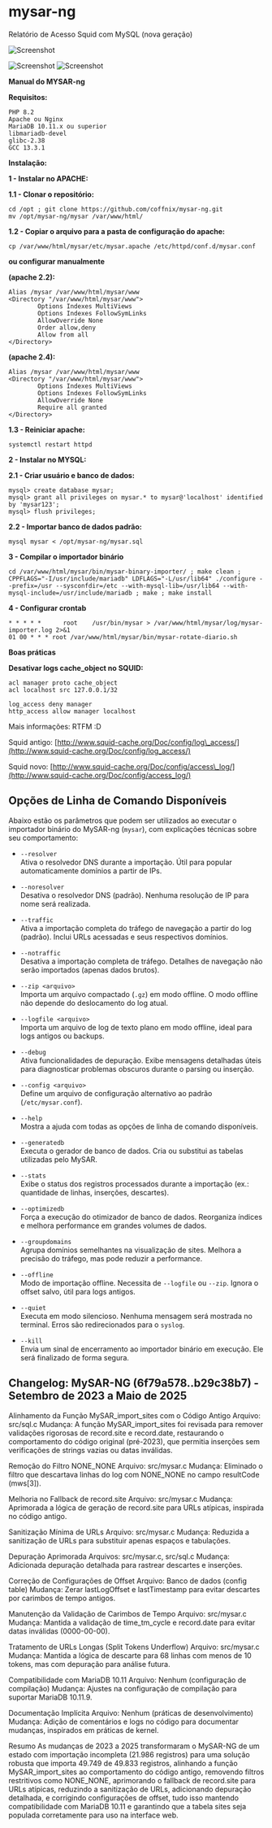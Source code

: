 # mysar-ng

Relatório de Acesso Squid com MySQL (nova geração)

![Screenshot](mysar-ng-v3.png)


![Screenshot](mysar-importer-c.png) 
![Screenshot](mysar-importer-c-optimize-db.png)



**Manual do MYSAR-ng**

**Requisitos:**

```
PHP 8.2
Apache ou Nginx
MariaDB 10.11.x ou superior
libmariadb-devel
glibc-2.38
GCC 13.3.1
```

**Instalação:**

**1 - Instalar no APACHE:**

**1.1 - Clonar o repositório:**

```
cd /opt ; git clone https://github.com/coffnix/mysar-ng.git
mv /opt/mysar-ng/mysar /var/www/html/
```

**1.2 - Copiar o arquivo para a pasta de configuração do apache:**

```
cp /var/www/html/mysar/etc/mysar.apache /etc/httpd/conf.d/mysar.conf
```

**ou configurar manualmente**

**(apache 2.2):**

```
Alias /mysar /var/www/html/mysar/www
<Directory "/var/www/html/mysar/www">
        Options Indexes MultiViews
        Options Indexes FollowSymLinks
        AllowOverride None
        Order allow,deny
        Allow from all
</Directory>
```

**(apache 2.4):**

```
Alias /mysar /var/www/html/mysar/www
<Directory "/var/www/html/mysar/www">
        Options Indexes MultiViews
        Options Indexes FollowSymLinks
        AllowOverride None
        Require all granted
</Directory>
```

**1.3 - Reiniciar apache:**

```
systemctl restart httpd
```

**2 - Instalar no MYSQL:**

**2.1 - Criar usuário e banco de dados:**

```
mysql> create database mysar;
mysql> grant all privileges on mysar.* to mysar@'localhost' identified by 'mysar123';
mysql> flush privileges;
```

**2.2 - Importar banco de dados padrão:**

```
mysql mysar < /opt/mysar-ng/mysar.sql
```

**3 - Compilar o importador binário**

```
cd /var/www/html/mysar/bin/mysar-binary-importer/ ; make clean ; CPPFLAGS="-I/usr/include/mariadb" LDFLAGS="-L/usr/lib64" ./configure --prefix=/usr --sysconfdir=/etc --with-mysql-lib=/usr/lib64 --with-mysql-include=/usr/include/mariadb ; make ; make install
```

**4 - Configurar crontab**

```
* * * * *      root    /usr/bin/mysar > /var/www/html/mysar/log/mysar-importer.log 2>&1
01 00 * * * root /var/www/html/mysar/bin/mysar-rotate-diario.sh
```

**Boas práticas**

**Desativar logs cache\_object no SQUID:**

```
acl manager proto cache_object
acl localhost src 127.0.0.1/32

log_access deny manager
http_access allow manager localhost
```

Mais informações: RTFM \:D

Squid antigo: [http://www.squid-cache.org/Doc/config/log\_access/](http://www.squid-cache.org/Doc/config/log_access/)

Squid novo: [http://www.squid-cache.org/Doc/config/access\_log/](http://www.squid-cache.org/Doc/config/access_log/)

## Opções de Linha de Comando Disponíveis

Abaixo estão os parâmetros que podem ser utilizados ao executar o importador binário do MySAR-ng (`mysar`), com explicações técnicas sobre seu comportamento:

- `--resolver`  
  Ativa o resolvedor DNS durante a importação. Útil para popular automaticamente domínios a partir de IPs.

- `--noresolver`  
  Desativa o resolvedor DNS (padrão). Nenhuma resolução de IP para nome será realizada.

- `--traffic`  
  Ativa a importação completa do tráfego de navegação a partir do log (padrão). Inclui URLs acessadas e seus respectivos domínios.

- `--notraffic`  
  Desativa a importação completa de tráfego. Detalhes de navegação não serão importados (apenas dados brutos).

- `--zip <arquivo>`  
  Importa um arquivo compactado (`.gz`) em modo offline. O modo offline não depende do deslocamento do log atual.

- `--logfile <arquivo>`  
  Importa um arquivo de log de texto plano em modo offline, ideal para logs antigos ou backups.

- `--debug`  
  Ativa funcionalidades de depuração. Exibe mensagens detalhadas úteis para diagnosticar problemas obscuros durante o parsing ou inserção.

- `--config <arquivo>`  
  Define um arquivo de configuração alternativo ao padrão (`/etc/mysar.conf`).

- `--help`  
  Mostra a ajuda com todas as opções de linha de comando disponíveis.

- `--generatedb`  
  Executa o gerador de banco de dados. Cria ou substitui as tabelas utilizadas pelo MySAR.

- `--stats`  
  Exibe o status dos registros processados durante a importação (ex.: quantidade de linhas, inserções, descartes).

- `--optimizedb`  
  Força a execução do otimizador de banco de dados. Reorganiza índices e melhora performance em grandes volumes de dados.

- `--groupdomains`  
  Agrupa domínios semelhantes na visualização de sites. Melhora a precisão do tráfego, mas pode reduzir a performance.

- `--offline`  
  Modo de importação offline. Necessita de `--logfile` ou `--zip`. Ignora o offset salvo, útil para logs antigos.

- `--quiet`  
  Executa em modo silencioso. Nenhuma mensagem será mostrada no terminal. Erros são redirecionados para o `syslog`.

- `--kill`  
  Envia um sinal de encerramento ao importador binário em execução. Ele será finalizado de forma segura.


## Changelog: MySAR-NG (6f79a578..b29c38b7) - Setembro de 2023 a Maio de 2025

Alinhamento da Função MySAR\_import\_sites com o Código Antigo
Arquivo: src/sql.c
Mudança: A função MySAR\_import\_sites foi revisada para remover validações rigorosas de record.site e record.date, restaurando o comportamento do código original (pré-2023), que permitia inserções sem verificações de strings vazias ou datas inválidas.

Remoção do Filtro NONE\_NONE
Arquivo: src/mysar.c
Mudança: Eliminado o filtro que descartava linhas do log com NONE\_NONE no campo resultCode (mws\[3]).

Melhoria no Fallback de record.site
Arquivo: src/mysar.c
Mudança: Aprimorada a lógica de geração de record.site para URLs atípicas, inspirada no código antigo.

Sanitização Mínima de URLs
Arquivo: src/mysar.c
Mudança: Reduzida a sanitização de URLs para substituir apenas espaços e tabulações.

Depuração Aprimorada
Arquivos: src/mysar.c, src/sql.c
Mudança: Adicionada depuração detalhada para rastrear descartes e inserções.

Correção de Configurações de Offset
Arquivo: Banco de dados (config table)
Mudança: Zerar lastLogOffset e lastTimestamp para evitar descartes por carimbos de tempo antigos.

Manutenção da Validação de Carimbos de Tempo
Arquivo: src/mysar.c
Mudança: Mantida a validação de time\_tm\_cycle e record.date para evitar datas inválidas (0000-00-00).

Tratamento de URLs Longas (Split Tokens Underflow)
Arquivo: src/mysar.c
Mudança: Mantida a lógica de descarte para 68 linhas com menos de 10 tokens, mas com depuração para análise futura.

Compatibilidade com MariaDB 10.11
Arquivo: Nenhum (configuração de compilação)
Mudança: Ajustes na configuração de compilação para suportar MariaDB 10.11.9.

Documentação Implícita
Arquivo: Nenhum (práticas de desenvolvimento)
Mudança: Adição de comentários e logs no código para documentar mudanças, inspirados em práticas de kernel.

Resumo
As mudanças de 2023 a 2025 transformaram o MySAR-NG de um estado com importação incompleta (21.986 registros) para uma solução robusta que importa 49.749 de 49.833 registros, alinhando a função MySAR\_import\_sites ao comportamento do código antigo, removendo filtros restritivos como NONE\_NONE, aprimorando o fallback de record.site para URLs atípicas, reduzindo a sanitização de URLs, adicionando depuração detalhada, e corrigindo configurações de offset, tudo isso mantendo compatibilidade com MariaDB 10.11 e garantindo que a tabela sites seja populada corretamente para uso na interface web.

